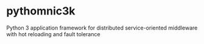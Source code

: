 # pythomnic3k
Python 3 application framework for distributed service-oriented middleware with hot reloading and fault tolerance
